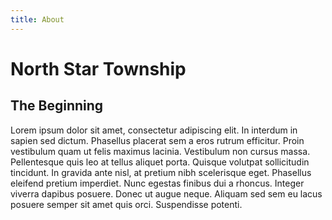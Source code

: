 ```yaml
---
title: About
---
```


# North Star Township
## The Beginning
Lorem ipsum dolor sit amet, consectetur adipiscing elit. In interdum in sapien sed dictum. Phasellus placerat sem a eros rutrum efficitur. Proin vestibulum quam ut felis maximus lacinia. Vestibulum non cursus massa. Pellentesque quis leo at tellus aliquet porta. Quisque volutpat sollicitudin tincidunt. In gravida ante nisl, at pretium nibh scelerisque eget. Phasellus eleifend pretium imperdiet. Nunc egestas finibus dui a rhoncus. Integer viverra dapibus posuere. Donec ut augue neque. Aliquam sed sem eu lacus posuere semper sit amet quis orci. Suspendisse potenti.